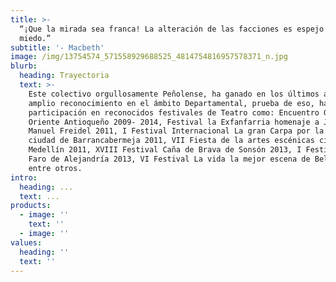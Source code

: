 ```yaml
---
title: >-
  “¡Que la mirada sea franca! La alteración de las facciones es espejo del
  miedo.” 
subtitle: '- Macbeth'
image: /img/13754574_571558929688525_4814754816957578371_n.jpg
blurb:
  heading: Trayectoria
  text: >-
    Este colectivo orgullosamente Peñolense, ha ganado en los últimos años un
    amplio reconocimiento en el ámbito Departamental, prueba de eso, ha sido su
    participación en reconocidos festivales de Teatro como: Encuentro GATO del
    Oriente Antioqueño 2009- 2014, Festival la Exfanfarria homenaje a José
    Manuel Freidel 2011, I Festival Internacional La gran Carpa por la paz
    ciudad de Barrancabermeja 2011, VII Fiesta de la artes escénicas ciudad de
    Medellín 2011, XVIII Festival Caña de Brava de Sonsón 2013, I Festival El
    Faro de Alejandría 2013, VI Festival La vida la mejor escena de Bello 2014,
    entre otros.
intro:
  heading: ...
  text: ...
products:
  - image: ''
    text: ''
  - image: ''
values:
  heading: ''
  text: ''
---
```


